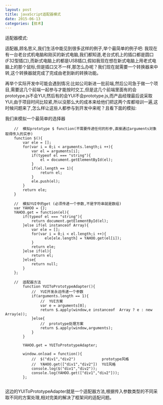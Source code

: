 ```yaml
---
layout: post
title: javaScript适配器模式
date: 2015-06-13
categories: [技术]
---
```


适配器模式:

适配器,顾名思义,我们生活中能见到很多这样的例子,举个最简单的例子吧:
我现在有一台老台式机电脑和刚买的新式电脑,我们都知道,老台式机上的插口都是圆口(F32型插口),而新式电脑上的都是USB插口,假如我现在想在新式电脑上用老式电脑上的那个鼠标,但是插口又不一样,那怎么办呢？我们现在就需要一个转换器来中转,这个转换器就完成了完成由老到新的转换功能。


再举个实际开发中可能会遇到情况:比如公司新进一批前端,然后公司急于做一个项目,需要这几个前端一起参与才能按时交工,但是这几个前端里面有的会prototype.js不会YUI,然后有的会YUI不会prototype.js,而产品经理最后说采取YUI,由于项目时间比较紧,所以没那么大的成本来给他们把这两个库都培训一遍,这时候问题来了,怎么样让这些人都参与到开发中来呢？且看下面的模拟:

我们来模拟一个最简单的选择器
```
    //  模拟prototype $ function(不需要传递任何的形参,直接通过arguments对象取得传入的实参)
    function $(){
        var ele = [];
        for(var i = 0;i < arguments.length;i ++){
            var el = arguments[i];
            if(typeof el === "string"){
                el = document.getElementById(el);
            }
            if(el.length == 1){
                return el;
            }
            ele.push(el);
        }
        return ele;
    }
    
    //  模拟YUI中的get (必须传递一个参数,不是字符串就是数组)
    var YAHOO = {};
    YAHOO.get = function(el){
        if(typeof el === "string"){
            return document.getElementById(el);
        }else if(el instanceof Array){
            var ele = [];
            for(var i = 0;i < el.length;i ++){
                  ele[ele.length] = YAHOO.get(el[i]);
            }
            return ele;
        }else if(el){
            return el;
        }else{
            return null;
        }
    };
    
    //  适配器方法
        function YUIToPrototypeAdapter(){
            //  YUI开发永远传递一个参数
            if(arguments.length == 1){
                //  YUI方案
                var e = arguments[0];
                return $.apply(window,e instanceof  Array ? e : new Array(e));
            }else{
                //  prototype处理方案
                return $.apply(window,arguments);
            }
        }

        YAHOO.get = YUIToPrototypeAdapter;

        window.onload = function(){
            //  $("div1","div2")            prototype风格
            //  YAHOO.get(["div1","div2"])  YUI风格
            console.log($("div1","div2"));
            console.log(YAHOO.get(["div1","div2"]));
        };
    
```

这边的YUIToPrototypeAdapter就是一个适配器方法,根据传入参数类型的不同采取不同的方案处理,相对完美的解决了框架间的适配问题。